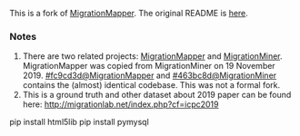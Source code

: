 This is a fork of [MigrationMapper](https://github.com/hussien89aa/MigrationMapper).
The original README is [here](README.orig.md).

### Notes
1. There are two related projects: [MigrationMapper](https://github.com/hussien89aa/MigrationMapper) and [MigrationMiner](https://github.com/hussien89aa/MigrationMiner).
MigrationMapper was copied from MigrationMiner on 19 November 2019. [#fc9cd3d@MigrationMapper](https://github.com/hussien89aa/MigrationMapper/tree/fc9cd3d) and [#463bc8d@MigrationMiner](https://github.com/hussien89aa/MigrationMiner/tree/463bc8d) contains the (almost) identical codebase.
This was not a formal fork. 
2. This is a ground truth and other dataset about 2019 paper can be found here: http://migrationlab.net/index.php?cf=icpc2019


pip install html5lib
pip install pymysql
